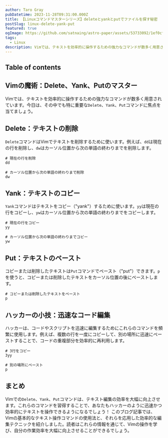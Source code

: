 ```yaml
---
author: Taro Gray
pubDatetime: 2023-11-28T09:31:00.000Z
title: 【Linuxコマンドマスターシリーズ】deleteとyankとputでファイルを探す秘密
postSlug: linux-delete-yank-put
featured: true
ogImage: https://github.com/satnaing/astro-paper/assets/53733092/1ef0cf03-8137-4d67-ac81-84a032119e3a
tags:
  - Linux
description: Vimでは、テキストを効率的に操作するための強力なコマンドが数多く用意されています。今日は、その中でも特に重要な Delete 、Yank、Put コマンドに焦点を当てましょう。
---
```


## Table of contents

## Vimの魔術：Delete、Yank、Putのマスター

Vimでは、テキストを効率的に操作するための強力なコマンドが数多く用意されています。今日は、その中でも特に重要な`Delete`、`Yank`、`Put`コマンドに焦点を当てましょう。

## Delete：テキストの削除

`Delete`コマンドはVimでテキストを削除するために使います。例えば、`dd`は現在の行を削除し、`dw`はカーソル位置から次の単語の終わりまでを削除します。

```vim
# 現在の行を削除
dd

# カーソル位置から次の単語の終わりまで削除
dw
```

## Yank：テキストのコピー

`Yank`コマンドはテキストをコピー（"yank"）するために使います。`yy`は現在の行をコピーし、`yw`はカーソル位置から次の単語の終わりまでをコピーします。

```vim
# 現在の行をコピー
yy

# カーソル位置から次の単語の終わりまでコピー
yw
```

## Put：テキストのペースト

コピーまたは削除したテキストは`Put`コマンドでペースト（"put"）できます。`p`を使うと、コピーまたは削除したテキストをカーソル位置の後にペーストします。

```vim
# コピーまたは削除したテキストをペースト
p
```

## ハッカーの小技：迅速なコード編集

ハッカーは、コードやスクリプトを迅速に編集するためにこれらのコマンドを頻繁に使用します。例えば、複数の行を一度にコピーして、別の場所に迅速にペーストすることで、コードの重複部分を効率的に再利用します。

```vim
# 3行をコピー
3yy

# 別の場所にペースト
p
```

## まとめ

Vimでの`Delete`、`Yank`、`Put`コマンドは、テキスト編集の効率を大幅に向上させます。これらのコマンドを習得することで、あなたもハッカーのように迅速かつ効率的にテキストを操作できるようになるでしょう！
このブログ記事では、Vimの基本的なテキスト操作コマンドの使用法と、それらを応用した効率的な編集テクニックを紹介しました。読者はこれらの情報を通じて、Vimの操作を学び、自分の作業効率を大幅に向上させることができるでしょう。
